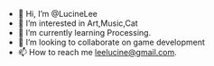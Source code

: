 - 👋 Hi, I’m @LucineLee
- 👀 I’m interested in Art,Music,Cat
- 🌱 I’m currently learning Processing.
- 💞️ I’m looking to collaborate on game development
- 📫 How to reach me leelucine@gmail.com.

<!---
LucineLee/LucineLee is a ✨ special ✨ repository because its `README.md` (this file) appears on your GitHub profile.
You can click the Preview link to take a look at your changes.
--->
